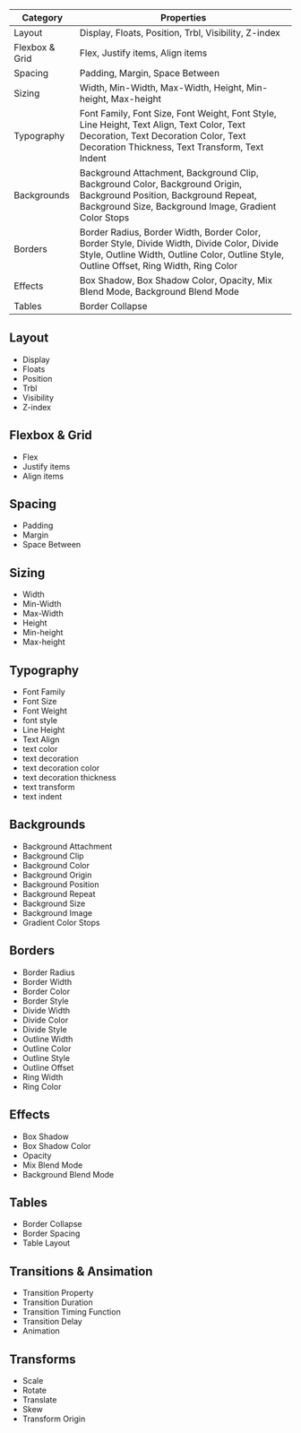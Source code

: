 <div class="prose max-w-none">

| Category       | Properties                                                                                                                                                                             |
| -------------- | -------------------------------------------------------------------------------------------------------------------------------------------------------------------------------------- |
| Layout         | Display, Floats, Position, Trbl, Visibility, Z-index                                                                                                                                   |
| Flexbox & Grid | Flex, Justify items, Align items                                                                                                                                                       |
| Spacing        | Padding, Margin, Space Between                                                                                                                                                         |
| Sizing         | Width, Min-Width, Max-Width, Height, Min-height, Max-height                                                                                                                            |
| Typography     | Font Family, Font Size, Font Weight, Font Style, Line Height, Text Align, Text Color, Text Decoration, Text Decoration Color, Text Decoration Thickness, Text Transform, Text Indent   |
| Backgrounds    | Background Attachment, Background Clip, Background Color, Background Origin, Background Position, Background Repeat, Background Size, Background Image, Gradient Color Stops           |
| Borders        | Border Radius, Border Width, Border Color, Border Style, Divide Width, Divide Color, Divide Style, Outline Width, Outline Color, Outline Style, Outline Offset, Ring Width, Ring Color |
| Effects        | Box Shadow, Box Shadow Color, Opacity, Mix Blend Mode, Background Blend Mode                                                                                                           |
| Tables         | Border Collapse                                                                                                                                                                        |

## Layout

- Display
- Floats
- Position
- Trbl
- Visibility
- Z-index

## Flexbox & Grid

- Flex
- Justify items
- Align items

## Spacing

- Padding
- Margin
- Space Between

## Sizing

- Width
- Min-Width
- Max-Width
- Height
- Min-height
- Max-height

## Typography

- Font Family
- Font Size
- Font Weight
- font style
- Line Height
- Text Align
- text color
- text decoration
- text decoration color
- text decoration thickness
- text transform
- text indent

## Backgrounds

- Background Attachment
- Background Clip
- Background Color
- Background Origin
- Background Position
- Background Repeat
- Background Size
- Background Image
- Gradient Color Stops

## Borders

- Border Radius
- Border Width
- Border Color
- Border Style
- Divide Width
- Divide Color
- Divide Style
- Outline Width
- Outline Color
- Outline Style
- Outline Offset
- Ring Width
- Ring Color

## Effects

- Box Shadow
- Box Shadow Color
- Opacity
- Mix Blend Mode
- Background Blend Mode

## Tables

- Border Collapse
- Border Spacing
- Table Layout

## Transitions & Ansimation

- Transition Property
- Transition Duration
- Transition Timing Function
- Transition Delay
- Animation

## Transforms

- Scale
- Rotate
- Translate
- Skew
- Transform Origin

</div>
